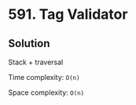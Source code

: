 # 591. Tag Validator

## Solution

Stack + traversal

Time complexity: `O(n)`

Space complexity: `O(n)`

